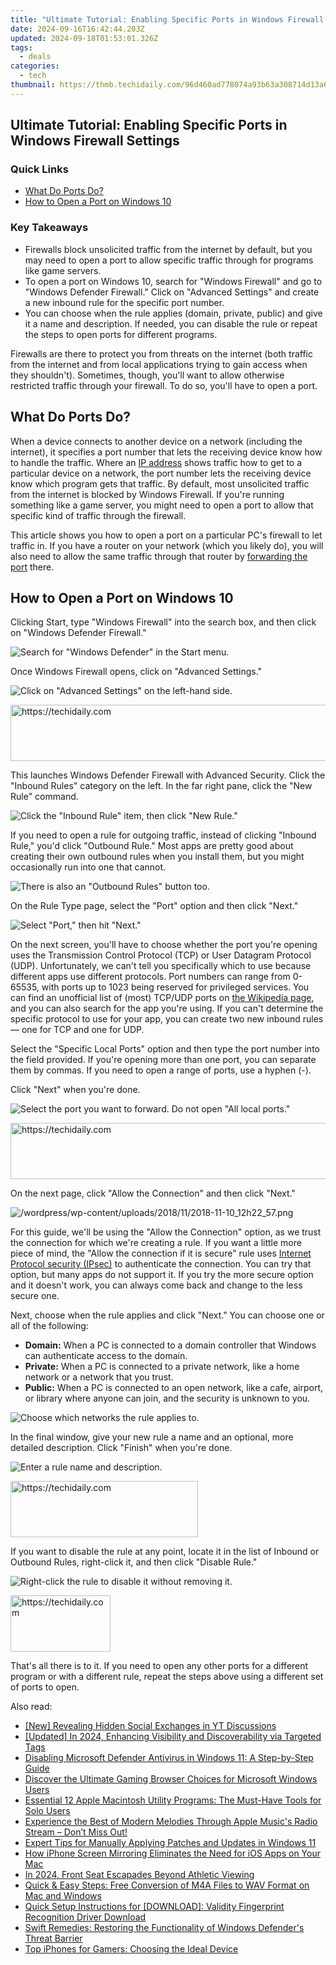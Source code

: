 ```yaml
---
title: "Ultimate Tutorial: Enabling Specific Ports in Windows Firewall Settings"
date: 2024-09-16T16:42:44.203Z
updated: 2024-09-18T01:53:01.326Z
tags:
  - deals
categories:
  - tech
thumbnail: https://thmb.techidaily.com/96d460ad778074a93b63a308714d13a6fb98bd643d60a66bb372b318524a5b70.jpg
---
```


## Ultimate Tutorial: Enabling Specific Ports in Windows Firewall Settings

### Quick Links

* [What Do Ports Do?](https://easy-unlock-android.techidaily.com/unlock-your-nokia-105-classic-phone-with-ease-the-3-best-lock-screen-removal-tools-by-drfone-android/)
* [How to Open a Port on Windows 10](https://extra-support.techidaily.com/prime-choices-of-drones-up-for-grabs-for-2024/)

### Key Takeaways

* Firewalls block unsolicited traffic from the internet by default, but you may need to open a port to allow specific traffic through for programs like game servers.
* To open a port on Windows 10, search for "Windows Firewall" and go to "Windows Defender Firewall." Click on "Advanced Settings" and create a new inbound rule for the specific port number.
* You can choose when the rule applies (domain, private, public) and give it a name and description. If needed, you can disable the rule or repeat the steps to open ports for different programs.

 Firewalls are there to protect you from threats on the internet (both traffic from the internet and from local applications trying to gain access when they shouldn't). Sometimes, though, you'll want to allow otherwise restricted traffic through your firewall. To do so, you'll have to open a port.

##  What Do Ports Do? 

 When a device connects to another device on a network (including the internet), it specifies a port number that lets the receiving device know how to handle the traffic. Where an [IP address](https://fake-location.techidaily.com/fake-the-location-to-get-around-the-mlb-blackouts-on-apple-iphone-14-pro-drfone-by-drfone-virtual-ios/) shows traffic how to get to a particular device on a network, the port number lets the receiving device know which program gets that traffic. By default, most unsolicited traffic from the internet is blocked by Windows Firewall. If you're running something like a game server, you might need to open a port to allow that specific kind of traffic through the firewall.

 This article shows you how to open a port on a particular PC's firewall to let traffic in. If you have a router on your network (which you likely do), you will also need to allow the same traffic through that router by [forwarding the port](https://tech-revival.techidaily.com/unlock-chatgpts-potential-with-simple-plugin-signups/) there.

##  How to Open a Port on Windows 10

 Clicking Start, type "Windows Firewall" into the search box, and then click on "Windows Defender Firewall."

![Search for "Windows Defender" in the Start menu.](https://static1.howtogeekimages.com/wordpress/wp-content/uploads/2023/11/1-search-windows-defender-firewall.png) 

 Once Windows Firewall opens, click on "Advanced Settings."

![Click on "Advanced Settings" on the left-hand side.](https://static1.howtogeekimages.com/wordpress/wp-content/uploads/2023/11/2-click-advanced-setting.png) 

<!-- affiliate ads begin -->
<a href="https://laganoo.pxf.io/c/5597632/1657399/16446" target="_top" id="1657399">
  <img src="//a.impactradius-go.com/display-ad/16446-1657399" border="0" alt="https://techidaily.com" width="728" height="90"/>
</a>
<img height="0" width="0" src="https://laganoo.pxf.io/i/5597632/1657399/16446" style="position:absolute;visibility:hidden;" border="0" />
<!-- affiliate ads end -->

 This launches Windows Defender Firewall with Advanced Security. Click the "Inbound Rules" category on the left. In the far right pane, click the "New Rule" command.

![Click the "Inbound Rule" item, then click "New Rule."](https://static1.howtogeekimages.com/wordpress/wp-content/uploads/2023/11/3-inbound-service-rules.png) 

 If you need to open a rule for outgoing traffic, instead of clicking "Inbound Rule," you'd click "Outbound Rule." Most apps are pretty good about creating their own outbound rules when you install them, but you might occasionally run into one that cannot.

![There is also an "Outbound Rules" button too.](https://static1.howtogeekimages.com/wordpress/wp-content/uploads/2023/11/4-outbound-rules.png) 

 On the Rule Type page, select the "Port" option and then click "Next."

![Select "Port," then hit "Next."](https://static1.howtogeekimages.com/wordpress/wp-content/uploads/2023/11/5-port-click-next.png) 

 On the next screen, you'll have to choose whether the port you're opening uses the Transmission Control Protocol (TCP) or User Datagram Protocol (UDP). Unfortunately, we can't tell you specifically which to use because different apps use different protocols. Port numbers can range from 0-65535, with ports up to 1023 being reserved for privileged services. You can find an unofficial list of (most) TCP/UDP ports on [the Wikipedia page](https://en.wikipedia.org/wiki/List%5Fof%5FTCP%5Fand%5FUDP%5Fport%5Fnumbers), and you can also search for the app you're using. If you can't determine the specific protocol to use for your app, you can create two new inbound rules — one for TCP and one for UDP.

 Select the "Specific Local Ports" option and then type the port number into the field provided. If you're opening more than one port, you can separate them by commas. If you need to open a range of ports, use a hyphen (-).

 Click "Next" when you're done.

![Select the port you want to forward. Do not open "All local ports."](https://static1.howtogeekimages.com/wordpress/wp-content/uploads/2023/11/6-specify-ports.png) 

<!-- affiliate ads begin -->
<a href="https://appsumo.8odi.net/c/5597632/2037334/7443" target="_top" id="2037334">
  <img src="//a.impactradius-go.com/display-ad/7443-2037334" border="0" alt="https://techidaily.com" width="728" height="90"/>
</a>
<img height="0" width="0" src="https://appsumo.8odi.net/i/5597632/2037334/7443" style="position:absolute;visibility:hidden;" border="0" />
<!-- affiliate ads end -->

 On the next page, click "Allow the Connection" and then click "Next."

![/wordpress/wp-content/uploads/2018/11/2018-11-10_12h22_57.png](https://static1.howtogeekimages.com/wordpress/wp-content/uploads/2018/11/2018-11-10_12h22_57.png) 

 For this guide, we'll be using the "Allow the Connection" option, as we trust the connection for which we're creating a rule. If you want a little more piece of mind, the "Allow the connection if it is secure" rule uses [Internet Protocol security (IPsec)](https://www.howtogeek.com/211329/which-is-the-best-vpn-protocol-pptp-vs.-openvpn-vs.-l2tpipsec-vs.-sstp/) to authenticate the connection. You can try that option, but many apps do not support it. If you try the more secure option and it doesn't work, you can always come back and change to the less secure one.

 Next, choose when the rule applies and click "Next." You can choose one or all of the following:

* **Domain:** When a PC is connected to a domain controller that Windows can authenticate access to the domain.
* **Private:** When a PC is connected to a private network, like a home network or a network that you trust.
* **Public:** When a PC is connected to an open network, like a cafe, airport, or library where anyone can join, and the security is unknown to you.

![Choose which networks the rule applies to.](https://static1.howtogeekimages.com/wordpress/wp-content/uploads/2023/11/8-choose-relevant.png) 

 In the final window, give your new rule a name and an optional, more detailed description. Click "Finish" when you're done.

![Enter a rule name and description.](https://static1.howtogeekimages.com/wordpress/wp-content/uploads/2023/11/9-click-finish-after-entering-description.png) 

<!-- affiliate ads begin -->
<a href="https://aligracehair.sjv.io/c/5597632/1915825/19272" target="_top" id="1915825">
  <img src="//a.impactradius-go.com/display-ad/19272-1915825" border="0" alt="https://techidaily.com" width="300" height="90"/>
</a>
<img height="0" width="0" src="https://aligracehair.sjv.io/i/5597632/1915825/19272" style="position:absolute;visibility:hidden;" border="0" />
<!-- affiliate ads end -->

 If you want to disable the rule at any point, locate it in the list of Inbound or Outbound Rules, right-click it, and then click "Disable Rule."

![Right-click the rule to disable it without removing it.](https://static1.howtogeekimages.com/wordpress/wp-content/uploads/2023/11/10-disable-the-rule.png) 

<!-- affiliate ads begin -->
<a href="https://25home.pxf.io/c/5597632/2148638/16836" target="_top" id="2148638">
  <img src="//a.impactradius-go.com/display-ad/16836-2148638" border="0" alt="https://techidaily.com" width="160" height="90"/>
</a>
<img height="0" width="0" src="https://25home.pxf.io/i/5597632/2148638/16836" style="position:absolute;visibility:hidden;" border="0" />
<!-- affiliate ads end -->

 That's all there is to it. If you need to open any other ports for a different program or with a different rule, repeat the steps above using a different set of ports to open.

<ins class="adsbygoogle"
     style="display:block"
     data-ad-format="autorelaxed"
     data-ad-client="ca-pub-7571918770474297"
     data-ad-slot="1223367746"></ins>

<ins class="adsbygoogle"
     style="display:block"
     data-ad-client="ca-pub-7571918770474297"
     data-ad-slot="8358498916"
     data-ad-format="auto"
     data-full-width-responsive="true"></ins>

<span class="atpl-alsoreadstyle">Also read:</span>
<div><ul>
<li><a href="https://some-approaches.techidaily.com/new-revealing-hidden-social-exchanges-in-yt-discussions/"><u>[New] Revealing Hidden Social Exchanges in YT Discussions</u></a></li>
<li><a href="https://youtube-sure.techidaily.com/ed-in-2024-enhancing-visibility-and-discoverability-via-targeted-tags/"><u>[Updated] In 2024, Enhancing Visibility and Discoverability via Targeted Tags</u></a></li>
<li><a href="https://some-skills.techidaily.com/disabling-microsoft-defender-antivirus-in-windows-11-a-step-by-step-guide/"><u>Disabling Microsoft Defender Antivirus in Windows 11: A Step-by-Step Guide</u></a></li>
<li><a href="https://some-skills.techidaily.com/discover-the-ultimate-gaming-browser-choices-for-microsoft-windows-users/"><u>Discover the Ultimate Gaming Browser Choices for Microsoft Windows Users</u></a></li>
<li><a href="https://some-skills.techidaily.com/essential-12-apple-macintosh-utility-programs-the-must-have-tools-for-solo-users/"><u>Essential 12 Apple Macintosh Utility Programs: The Must-Have Tools for Solo Users</u></a></li>
<li><a href="https://some-skills.techidaily.com/experience-the-best-of-modern-melodies-through-apple-musics-radio-stream-dont-miss-out/"><u>Experience the Best of Modern Melodies Through Apple Music's Radio Stream – Don’t Miss Out!</u></a></li>
<li><a href="https://some-skills.techidaily.com/expert-tips-for-manually-applying-patches-and-updates-in-windows-11/"><u>Expert Tips for Manually Applying Patches and Updates in Windows 11</u></a></li>
<li><a href="https://some-skills.techidaily.com/how-iphone-screen-mirroring-eliminates-the-need-for-ios-apps-on-your-mac/"><u>How iPhone Screen Mirroring Eliminates the Need for iOS Apps on Your Mac</u></a></li>
<li><a href="https://some-techniques.techidaily.com/in-2024-front-seat-escapades-beyond-athletic-viewing/"><u>In 2024, Front Seat Escapades Beyond Athletic Viewing</u></a></li>
<li><a href="https://media-tips.techidaily.com/quick-and-easy-steps-free-conversion-of-m4a-files-to-wav-format-on-mac-and-windows/"><u>Quick & Easy Steps: Free Conversion of M4A Files to WAV Format on Mac and Windows</u></a></li>
<li><a href="https://hardware-help.techidaily.com/quick-setup-instructions-for-download-validity-fingerprint-recognition-driver-download/"><u>Quick Setup Instructions for [DOWNLOAD]: Validity Fingerprint Recognition Driver Download</u></a></li>
<li><a href="https://win11.techidaily.com/swift-remedies-restoring-the-functionality-of-windows-defenders-threat-barrier/"><u>Swift Remedies: Restoring the Functionality of Windows Defender's Threat Barrier</u></a></li>
<li><a href="https://buynow-info.techidaily.com/top-iphones-for-gamers-choosing-the-ideal-device/"><u>Top iPhones for Gamers: Choosing the Ideal Device</u></a></li>
</ul></div>

